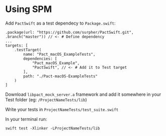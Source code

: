 # Using SPM

Add `PactSwift` as a test dependecy to `Package.swift`:

	.package(url: "https://github.com/surpher/PactSwift.git", .branch("master")) // <- # Define dependency
	...
	targets: [
		.testTarget(
			name: "Pact_macOS_ExampleTests",
			dependencies: [
				"Pact_macOS_Example",
				"PactSwift", // <- # Add it to Test target
			],
			path: "./Pact-macOS-ExampleTests"
		)
	]

Download `libpact_mock_server.a` framework and add it somewhere in your Test folder (eg: `/ProjectNameTests/lib`)

Write your tests in `ProjectNameTests/test_suite.swift`

In your terminal run:

	swift test -Xlinker -LProjectNameTests/lib